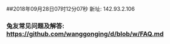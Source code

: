 ##2018年09月28日07时12分07秒 新址: 142.93.2.106
### 兔友常见问题及解答: https://github.com/wanggonging/d/blob/w/FAQ.md
